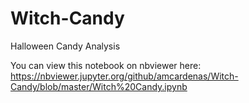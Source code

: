 # Witch-Candy
Halloween Candy Analysis

You can view this notebook on nbviewer here: https://nbviewer.jupyter.org/github/amcardenas/Witch-Candy/blob/master/Witch%20Candy.ipynb
